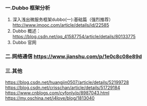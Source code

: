 ### 一.Dubbo 框架分析
1. 深入浅出微服务框架dubbo(一):基础篇（强烈推荐） http://www.imooc.com/article/details/id/22585
2. Dubbo 概述：https://blog.csdn.net/qq_41587754/article/details/80133775
3. Dubbo 官网


### 二.网络通信   https://www.jianshu.com/p/1e0c8c08e89d

### 三.其他 
https://blog.csdn.net/huangjin0507/article/details/52199728
https://blog.csdn.net/crisschan/article/details/51729184
https://www.cnblogs.com/cyfonly/p/8987043.html
https://my.oschina.net/j4love/blog/1813040

